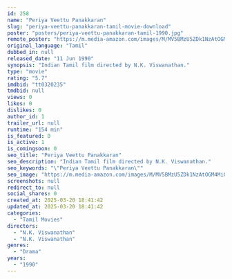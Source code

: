 ```yaml
---
id: 258
name: "Periya Veettu Panakkaran"
slug: "periya-veettu-panakkaran-tamil-movie-download"
poster: "posters/periya-veettu-panakkaran-tamil-1990.jpg"
remote_poster: "https://m.media-amazon.com/images/M/MV5BMzU5ZDk1NzAtOGM4Mi00MWVlLTk2NjAtN2I0Y2IxMjM4NjEwXkEyXkFqcGdeQXVyMjA4OTI5NDQ@._V1_SX300.jpg"
original_language: "Tamil"
dubbed_in: null
released_date: "11 Jun 1990"
synopsis: "Indian Tamil film directed by N.K. Viswanathan."
type: "movie"
rating: "5.7"
imdbid: "tt0320235"
tmdbid: null
views: 0
likes: 0
dislikes: 0
author_id: 1
trailer_url: null
runtime: "154 min"
is_featured: 0
is_active: 1
is_comingsoon: 0
seo_title: "Periya Veettu Panakkaran"
seo_description: "Indian Tamil film directed by N.K. Viswanathan."
seo_keywords: "\"Periya Veettu Panakkaran\""
seo_image: "https://m.media-amazon.com/images/M/MV5BMzU5ZDk1NzAtOGM4Mi00MWVlLTk2NjAtN2I0Y2IxMjM4NjEwXkEyXkFqcGdeQXVyMjA4OTI5NDQ@._V1_SX300.jpg"
screenshots: null
redirect_to: null
social_shares: 0
created_at: 2025-03-20 18:41:42
updated_at: 2025-03-20 18:41:42
categories:
  - "Tamil Movies"
directors:
  - "N.K. Viswanathan"
  - "N.K. Viswanathan"
genres:
  - "Drama"
years:
  - "1990"
---
```

